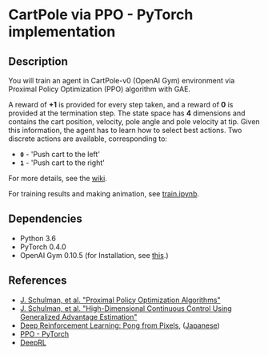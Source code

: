 [//]: # (Image References)


# CartPole via PPO - PyTorch implementation

## Description

You will train an agent in CartPole-v0 (OpenAI Gym) environment via Proximal Policy Optimization (PPO) algorithm with GAE.  

A reward of **+1** is provided for every step taken, and a reward of **0** is provided at the termination step. The state space has **4** dimensions and contains the cart position, velocity, pole angle and pole velocity at tip. 
Given this information, the agent has to learn how to select best actions. 
Two discrete actions are available, corresponding to:

- **`0`** - 'Push cart to the left'
- **`1`** - 'Push cart to the right'

For more details, see the [wiki](https://github.com/openai/gym/wiki/CartPole-v0).

For training results and making animation, see [train.ipynb](train.ipynb). 

## Dependencies

- Python 3.6
- PyTorch 0.4.0
- OpenAI Gym 0.10.5 (for Installation, see [this](https://github.com/openai/gym#id8).)

## References

- [J. Schulman, et al. "Proximal Policy Optimization Algorithms"][ref1]
- [J. Schulman, et al. "High-Dimensional Continuous Control Using Generalized Advantage Estimation"][ref2]
- [Deep Reinforcement Learning: Pong from Pixels][ref3], ([Japanese][ref3-1])
- [PPO - PyTorch][ref4]
- [DeepRL][ref5] 

[ref1]: https://arxiv.org/pdf/1707.06347.pdf
[ref2]: https://arxiv.org/abs/1506.02438
[ref3]: http://karpathy.github.io/2016/05/31/rl/
[ref3-1]: https://postd.cc/deep-reinforcement-learning-pong-from-pixels-1/
[ref4]: https://github.com/dai-dao/PPO-Pytorch
[ref5]: https://github.com/ShangtongZhang/DeepRL